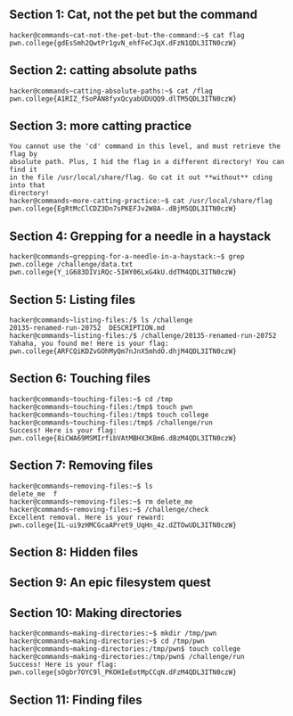## Section 1: Cat, not the pet but the command
```
hacker@commands~cat-not-the-pet-but-the-command:~$ cat flag
pwn.college{gdEsSmh2QwtPr1gvN_ehfFeCJqX.dFzN1QDL3ITN0czW}
```

## Section 2: catting absolute paths
```
hacker@commands~catting-absolute-paths:~$ cat /flag
pwn.college{A1RIZ_fSoPAN8fyxQcyabUDUQQ9.dlTM5QDL3ITN0czW}
```

## Section 3: more catting practice
```
You cannot use the 'cd' command in this level, and must retrieve the flag by
absolute path. Plus, I hid the flag in a different directory! You can find it
in the file /usr/local/share/flag. Go cat it out **without** cding into that
directory!
hacker@commands~more-catting-practice:~$ cat /usr/local/share/flag
pwn.college{EgRtMcClCDZ3Dn7sPKEFJv2W8A-.dBjM5QDL3ITN0czW}
```

## Section 4: Grepping for a needle in a haystack
```
hacker@commands~grepping-for-a-needle-in-a-haystack:~$ grep pwn.college /challenge/data.txt
pwn.college{Y_iG683DIViRQc-5IHY06LxG4kU.ddTM4QDL3ITN0czW}
```

## Section 5: Listing files 
```
hacker@commands~listing-files:/$ ls /challenge
20135-renamed-run-20752  DESCRIPTION.md
hacker@commands~listing-files:/$ /challenge/20135-renamed-run-20752
Yahaha, you found me! Here is your flag:
pwn.college{ARFCQiKDZvGOhMyQm7nJnX5mhdO.dhjM4QDL3ITN0czW}
```

## Section 6: Touching files
```
hacker@commands~touching-files:~$ cd /tmp
hacker@commands~touching-files:/tmp$ touch pwn
hacker@commands~touching-files:/tmp$ touch college
hacker@commands~touching-files:/tmp$ /challenge/run
Success! Here is your flag:
pwn.college{8iCWA69MSMIrfibVAtMBHX3KBm6.dBzM4QDL3ITN0czW}
```

## Section 7: Removing files
```
hacker@commands~removing-files:~$ ls
delete_me  f
hacker@commands~removing-files:~$ rm delete_me
hacker@commands~removing-files:~$ /challenge/check
Excellent removal. Here is your reward:
pwn.college{IL-ui9zHMCGcaAPret9_UqHn_4z.dZTOwUDL3ITN0czW}
```

## Section 8: Hidden files
## Section 9: An epic filesystem quest
## Section 10: Making directories 
```
hacker@commands~making-directories:~$ mkdir /tmp/pwn
hacker@commands~making-directories:~$ cd /tmp/pwn
hacker@commands~making-directories:/tmp/pwn$ touch college
hacker@commands~making-directories:/tmp/pwn$ /challenge/run
Success! Here is your flag:
pwn.college{sOgbr7OYC9l_PKOHIeEotMpCCqN.dFzM4QDL3ITN0czW}
```

## Section 11: Finding files
```

```
